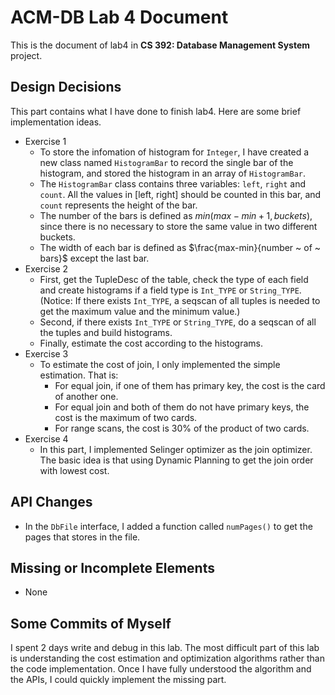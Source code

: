 # ACM-DB Lab 4 Document

This is the document of lab4 in  **CS 392: Database Management System** project.

## Design Decisions

This part contains what I have done to finish lab4.
Here are some brief implementation ideas.

- Exercise 1
  - To store the infomation of histogram for `Integer`, I have created a new class named `HistogramBar` to record the single bar of the histogram, and stored the histogram in an array of `HistogramBar`.
  - The `HistogramBar` class contains three variables: `left`, `right` and `count`. All the values in [left, right] should be counted in this bar, and `count` represents the height of the bar.
  - The number of the bars is defined as $min(max-min+1, buckets)$, since there is no necessary to store the same value in two different buckets.
  - The width of each bar is defined as $\frac{max-min}{number ~ of ~ bars}$ except the last bar.
- Exercise 2
  - First, get the TupleDesc of the table, check the type of each field and create histograms if a field type is `Int_TYPE` or `String_TYPE`. (Notice: If there exists `Int_TYPE`, a seqscan of all tuples is needed to get the maximum value and the minimum value.)
  - Second, if there exists `Int_TYPE` or `String_TYPE`, do a seqscan of all the tuples and build histograms.
  - Finally, estimate the cost according to the histograms.
- Exercise 3
  - To estimate the cost of join, I only implemented the simple estimation. That is:
    - For equal join, if one of them has primary key, the cost is the card of another one.
    - For equal join and both of them do not have primary keys, the cost is the maximum of two cards.
    - For range scans, the cost is 30% of the product of two cards.
- Exercise 4
  - In this part, I implemented Selinger optimizer as the join optimizer. The basic idea is that using Dynamic Planning to get the join order with lowest cost.

## API Changes

- In the `DbFile` interface, I added a function called `numPages()` to get the pages that stores in the file.

## Missing or Incomplete Elements

- None

## Some Commits of Myself

I spent 2 days write and debug in this lab. The most difficult part of this lab is understanding the cost estimation and optimization algorithms rather than the code implementation. Once I have fully understood the algorithm and the APIs, I could quickly implement the missing part.